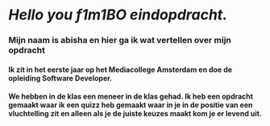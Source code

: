 # *Hello you f1m1BO eindopdracht.*

### Mijn naam is abisha en hier ga ik wat vertellen over mijn opdracht

#### Ik zit in het eerste jaar op het Mediacollege Amsterdam en doe de opleiding Software Developer. 
#### We hebben in de klas een meneer in de klas gehad. Ik heb een opdracht gemaakt waar ik een quizz heb gemaakt waar in je in de positie van een vluchtelling zit en alleen als je de juiste keuzes  maakt kom je er levend uit. 